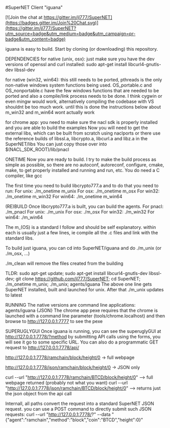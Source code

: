 #SuperNET Client "iguana"

[![Join the chat at https://gitter.im/jl777/SuperNET](https://badges.gitter.im/Join%20Chat.svg)](https://gitter.im/jl777/SuperNET?utm_source=badge&utm_medium=badge&utm_campaign=pr-badge&utm_content=badge)

iguana is easy to build. Start by cloning (or downloading) this repository.

DEPENDENCIES
for native (unix, osx): just make sure you have the dev versions of openssl and curl installed:
    sudo apt-get install libcurl4-gnutls-dev libssl-dev

for native (win32, win64): this still needs to be ported, pthreads is the only non-native windows system functions being used. OS_portable.c and OS_nonportable.c have the few windows functions that are needed to be ported and also a compile/link process needs to be done. I think cygwin or even mingw would work, alternatively compiling the codebase with VS shouldnt be too much work. until this is done the instructions below about m_win32 and m_win64 wont actually work

for chrome app:
    you need to make sure the nacl sdk is properly installed and you are able to build the examples
    Now you will need to get the external libs, which can be built from scratch using naclports or
    there use the reference builds of libssl.a, libcrypto.a, libcurl.a and libz.a in the SuperNET/libs
    You can just copy those over into $(NACL_SDK_ROOT)/lib/pnacl

ONETIME
Now you are ready to build.
I try to make the build process as simple as possible, so there are no autoconf, autoreconf, configure, cmake, make, to get properly installed and running and run, etc. You do need a C compiler, like gcc

The first time you need to build libcrypto777.a and to do that you need to run:
For unix: ./m_onetime m_unix
For osx: ./m_onetime m_osx
For win32: ./m_onetime m_win32
For win64: ./m_onetime m_win64

(RE)BUILD
Once libcrypto777.a is built, you can build the agents.
For pnacl: ./m_pnacl
For unix: ./m_unix
For osx: ./m_osx
For win32: ./m_win32
For win64: ./m_win64

The m_(OS) is a standard I follow and should be self explanatory. within each is usually just a few lines, ie compile all the .c files and link with the standard libs.

To build just iguana, you can cd into SuperNET/iguana and do ./m_unix (or ./m_osx, ...)

./m_clean will remove the files created from the building

TLDR:  sudo apt-get update; sudo apt-get install libcurl4-gnutls-dev libssl-dev; git clone https://github.com/jl777/SuperNET; cd SuperNET; ./m_onetime m_unix; ./m_unix; agents/iguana
The above one line gets SuperNET installed, built and launched for unix. 
After that ./m_unix updates to latest

RUNNING
The native versions are command line applications: agents/iguana {JSON}
The chrome app pexe requires that the chrome is launched with a command line parameter (tools/chrome.localhost) and then browse to http://127.0.0.1:7777 to see the pexe

SUPERUGLYGUI
Once iguana is running, you can see the superuglyGUI at http://127.0.0.1:7778/?method
by submitting API calls using the forms, you will see it go to some specific URL. You can also do a programmatic GET request to http://127.0.0.1:7778/api/<path to apicall>

http://127.0.0.1:7778/ramchain/block/height/0 -> full webpage

http://127.0.0.1:7778/json/ramchain/block/height/0 -> JSON only

curl --url "http://127.0.0.1:7778/ramchain/BTCD/block/height/0" --> full webpage returned (probably not what you want)
curl --url "http://127.0.0.1:7778/json/ramchain/BTCD/block/height/0" --> returns just the json object from the api call

Internall, all paths convert the request into a standard SuperNET JSON request. you can use a POST command to directly submit such JSON requests:
curl --url "http://127.0.0.1:7778/?" --data "{\"agent\":\"ramchain\",\"method\":\"block\",\"coin\":\"BTCD\",\"height\":0}"

